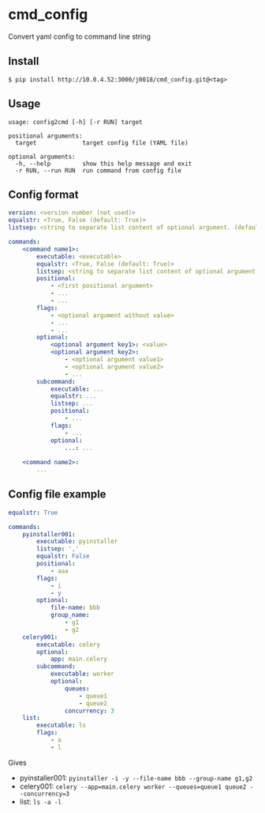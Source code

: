 # cmd_config

Convert yaml config to command line string


## Install

```shell=
$ pip install http://10.0.4.52:3000/j0018/cmd_config.git@<tag>
```

## Usage

```shell=
usage: config2cmd [-h] [-r RUN] target

positional arguments:
  target             target config file (YAML file)

optional arguments:
  -h, --help         show this help message and exit
  -r RUN, --run RUN  run command from config file
```


## Config format

```yaml
version: <version number (not used)>
equalstr: <True, False (default: True)>
listsep: <string to separate list content of optional argument. (default: " ")>

commands:
    <command name1>:
        executable: <executable>
        equalstr: <True, False (default: True)>
        listsep: <string to separate list content of optional argument. (default: " ")>
        positional:
            - <first positional argument>
            - ...
            - ...
        flags:
            - <optional argument without value>
            - ...
            - ...
        optional:
            <optional argument key1>: <value>
            <optional argument key2>:
                - <optional argument value1>
                - <optional argument value2>
                - ...
        subcommand:
            executable: ...
            equalstr: ...
            listsep: ...
            positional:
                - ...
            flags:
                - ...
            optional:
                ...: ...
            
    <command name2>:
        ...
```


## Config file example

```yaml
equalstr: True

commands:
    pyinstaller001:
        executable: pyinstaller
        listsep: ','
        equalstr: False
        positional:
            - aaa
        flags:
            - i
            - y
        optional:
            file-name: bbb
            group_name:
                - g1
                - g2
    celery001:
        executable: celery
        optional:
            app: main.celery
        subcommand:
            executable: worker
            optional:
                queues:
                    - queue1
                    - queue2
                concurrency: 3
    list:
        executable: ls
        flags:
            - a
            - l
```
Gives
- pyinstaller001: `pyinstaller -i -y --file-name bbb --group-name g1,g2`
- celery001: `celery --app=main.celery worker --queues=queue1 queue2 --concurrency=3`
- list: `ls -a -l`

